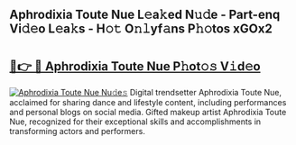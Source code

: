## Aphrodixia Toute Nue L𝚎a𝚔ed N𝚞𝚍e - Part-enq Vi𝚍𝚎o L𝚎a𝚔s - H𝚘𝚝 O𝚗𝚕yf𝚊ns P𝚑𝚘tos xGOx2

# <h2><a href="http://kf2tsf.oniu.top/?m=Aphrodixia+Toute+Nue">🔗👉 🔴 Aphrodixia Toute Nue P𝚑ot𝚘𝚜 V𝚒d𝚎o</a></h2>

[![Aphrodixia Toute Nue Nu𝚍e𝚜](https://i.imgur.com/0qMVB7G.gif)](http://kf2tsf.oniu.top/?m=Aphrodixia+Toute+Nue)
Digital trendsetter Aphrodixia Toute Nue, acclaimed for sharing dance and lifestyle content, including performances and personal blogs on social media. Gifted makeup artist Aphrodixia Toute Nue, recognized for their exceptional skills and accomplishments in transforming actors and performers.  
